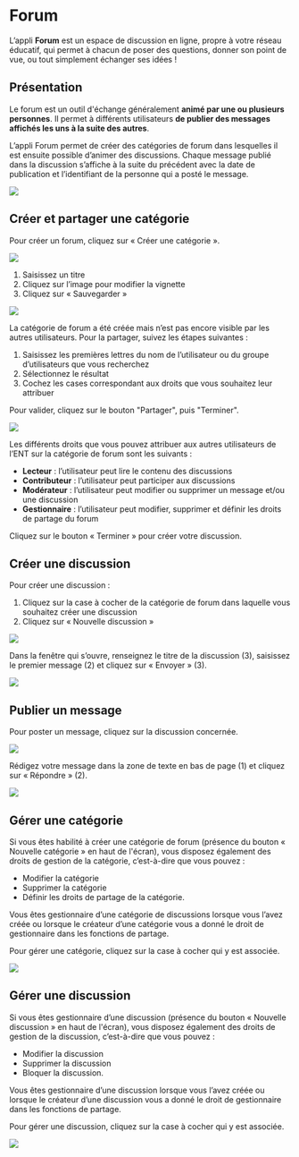 # Forum

L’appli **Forum** est un espace de discussion en ligne, propre à votre réseau éducatif, qui permet à chacun de poser des questions, donner son point de vue, ou tout simplement échanger ses idées !

## Présentation

Le forum est un outil d'échange généralement **animé par une ou plusieurs personnes**. Il permet à différents utilisateurs **de publier des messages affichés les uns à la suite des autres**.

L’appli Forum permet de créer des catégories de forum dans lesquelles il est ensuite possible d’animer des discussions. Chaque message publié dans la discussion s’affiche à la suite du précédent avec la date de publication et l’identifiant de la personne qui a posté le message.

![](.gitbook/assets/forum_presentation-1%20%281%29.png)

## Créer et partager une catégorie

Pour créer un forum, cliquez sur « Créer une catégorie ».

![](.gitbook/assets/f12%20%282%29.png)

1. Saisissez un titre
2. Cliquez sur l’image pour modifier la vignette
3. Cliquez sur « Sauvegarder »

![](.gitbook/assets/a210-1.png)

La catégorie de forum a été créée mais n’est pas encore visible par les autres utilisateurs. Pour la partager, suivez les étapes suivantes :

1. Saisissez les premières lettres du nom de l’utilisateur ou du groupe d’utilisateurs que vous recherchez
2. Sélectionnez le résultat
3. Cochez les cases correspondant aux droits que vous souhaitez leur attribuer

Pour valider, cliquez sur le bouton "Partager", puis "Terminer".

![](.gitbook/assets/partage-forum-2.png)

Les différents droits que vous pouvez attribuer aux autres utilisateurs de l’ENT sur la catégorie de forum sont les suivants :

* **Lecteur** : l’utilisateur peut lire le contenu des discussions
* **Contributeur** : l’utilisateur peut participer aux discussions
* **Modérateur** : l’utilisateur peut modifier ou supprimer un message et/ou une discussion
* **Gestionnaire** : l’utilisateur peut modifier, supprimer et définir les droits de partage du forum

Cliquez sur le bouton « Terminer » pour créer votre discussion.

## Créer une discussion

Pour créer une discussion :

1. Cliquez sur la case à cocher de la catégorie de forum dans laquelle vous souhaitez créer une discussion
2. Cliquez sur « Nouvelle discussion »

![](.gitbook/assets/f21%20%283%29.png)

Dans la fenêtre qui s’ouvre, renseignez le titre de la discussion \(3\), saisissez le premier message \(2\) et cliquez sur « Envoyer » \(3\).

![](.gitbook/assets/creer-une-discussion1-1024x445%20%283%29.png)

## Publier un message

Pour poster un message, cliquez sur la discussion concernée.

![](.gitbook/assets/f3%20%284%29.png)

Rédigez votre message dans la zone de texte en bas de page \(1\) et cliquez sur « Répondre » \(2\).

![](.gitbook/assets/f4%20%282%29.png)

## Gérer une catégorie

Si vous êtes habilité à créer une catégorie de forum \(présence du bouton « Nouvelle catégorie » en haut de l'écran\), vous disposez également des droits de gestion de la catégorie, c’est-à-dire que vous pouvez :

* Modifier la catégorie
* Supprimer la catégorie
* Définir les droits de partage de la catégorie.

Vous êtes gestionnaire d’une catégorie de discussions lorsque vous l’avez créée ou lorsque le créateur d’une catégorie vous a donné le droit de gestionnaire dans les fonctions de partage.

Pour gérer une catégorie, cliquez sur la case à cocher qui y est associée.

![](.gitbook/assets/forum-1.png)

## Gérer une discussion

Si vous êtes gestionnaire d’une discussion \(présence du bouton « Nouvelle discussion » en haut de l'écran\), vous disposez également des droits de gestion de la discussion, c’est-à-dire que vous pouvez :

* Modifier la discussion
* Supprimer la discussion
* Bloquer la discussion.

Vous êtes gestionnaire d’une discussion lorsque vous l’avez créée ou lorsque le créateur d’une discussion vous a donné le droit de gestionnaire dans les fonctions de partage.

Pour gérer une discussion, cliquez sur la case à cocher qui y est associée.

![](.gitbook/assets/f22-2.png)

